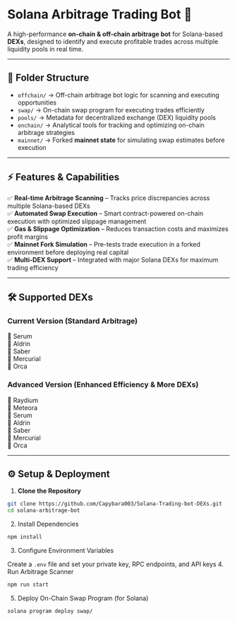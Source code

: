 # **Solana Arbitrage Trading Bot** 🚀  

A high-performance **on-chain & off-chain arbitrage bot** for Solana-based **DEXs**, designed to identify and execute profitable trades across multiple liquidity pools in real time.  

---

## **📂 Folder Structure**  

- `offchain/` → Off-chain arbitrage bot logic for scanning and executing opportunities  
- `swap/` → On-chain swap program for executing trades efficiently  
- `pools/` → Metadata for decentralized exchange (DEX) liquidity pools  
- `onchain/` → Analytical tools for tracking and optimizing on-chain arbitrage strategies  
- `mainnet/` → Forked **mainnet state** for simulating swap estimates before execution  

---

## **⚡ Features & Capabilities**  

✅ **Real-time Arbitrage Scanning** – Tracks price discrepancies across multiple Solana-based DEXs  
✅ **Automated Swap Execution** – Smart contract-powered on-chain execution with optimized slippage management  
✅ **Gas & Slippage Optimization** – Reduces transaction costs and maximizes profit margins  
✅ **Mainnet Fork Simulation** – Pre-tests trade execution in a forked environment before deploying real capital  
✅ **Multi-DEX Support** – Integrated with major Solana DEXs for maximum trading efficiency  

---

## **🛠️ Supported DEXs**  

### **Current Version** (Standard Arbitrage)  
🔹 Serum  
🔹 Aldrin  
🔹 Saber  
🔹 Mercurial  
🔹 Orca  

### **Advanced Version** (Enhanced Efficiency & More DEXs)  
🔹 Raydium  
🔹 Meteora  
🔹 Serum  
🔹 Aldrin  
🔹 Saber  
🔹 Mercurial  
🔹 Orca  

---

## **⚙️ Setup & Deployment**  

1. **Clone the Repository**  
 ```sh
 git clone https://github.com/Capybara003/Solana-Trading-bot-DEXs.git
 cd solana-arbitrage-bot
 ```
2. Install Dependencies
  ```sh
  npm install
  ```
3. Configure Environment Variables

Create a `.env` file and set your private key, RPC endpoints, and API keys
4. Run Arbitrage Scanner
  ```sh
  npm run start
  ```

5. Deploy On-Chain Swap Program (for Solana)
  ```sh
  solana program deploy swap/
  ```
